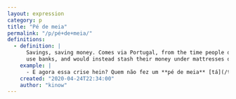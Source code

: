 ```yaml
---
layout: expression
category: p
title: "Pé de meia"
permalink: "/p/pé+de+meia/"
definitions:
  - definition: |
      Savings, saving money. Comes via Portugal, from the time people did not trust or
      use banks, and would instead stash their money under mattresses or inside socks.
    example: |
      - E agora essa crise hein? Quem não fez um **pé de meia** [tá](/t/tá/) perdido né?
    created: "2020-04-24T22:34:00"
    author: "kinow"
---
```

